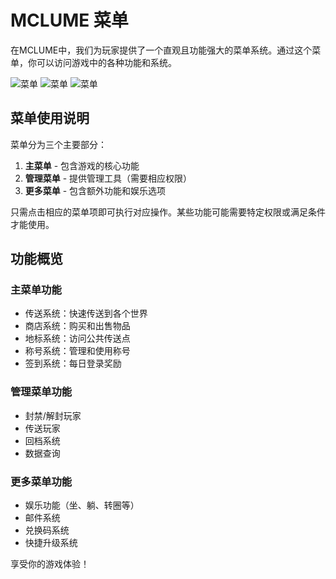 # MCLUME 菜单

在MCLUME中，我们为玩家提供了一个直观且功能强大的菜单系统。通过这个菜单，你可以访问游戏中的各种功能和系统。

![菜单](/ml主菜单.png "main")
![菜单](/ml管理菜单.png "main")
![菜单](/ml更多菜单.png "main")

## 菜单使用说明

菜单分为三个主要部分：

1. **主菜单** - 包含游戏的核心功能
2. **管理菜单** - 提供管理工具（需要相应权限）
3. **更多菜单** - 包含额外功能和娱乐选项

只需点击相应的菜单项即可执行对应操作。某些功能可能需要特定权限或满足条件才能使用。

## 功能概览

### 主菜单功能
- 传送系统：快速传送到各个世界
- 商店系统：购买和出售物品
- 地标系统：访问公共传送点
- 称号系统：管理和使用称号
- 签到系统：每日登录奖励

### 管理菜单功能
- 封禁/解封玩家
- 传送玩家
- 回档系统
- 数据查询

### 更多菜单功能
- 娱乐功能（坐、躺、转圈等）
- 邮件系统
- 兑换码系统
- 快捷升级系统

享受你的游戏体验！